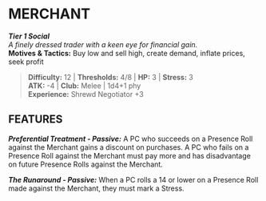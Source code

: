 # MERCHANT

***Tier 1 Social***  
*A finely dressed trader with a keen eye for financial gain.*  
**Motives & Tactics:** Buy low and sell high, create demand, inflate prices, seek profit

> **Difficulty:** 12 | **Thresholds:** 4/8 | **HP:** 3 | **Stress:** 3  
> **ATK:** -4 | **Club:** Melee | 1d4+1 phy  
> **Experience:** Shrewd Negotiator +3

## FEATURES

***Preferential Treatment - Passive:*** A PC who succeeds on a Presence Roll against the Merchant gains a discount on purchases. A PC who fails on a Presence Roll against the Merchant must pay more and has disadvantage on future Presence Rolls against the Merchant.

***The Runaround - Passive:*** When a PC rolls a 14 or lower on a Presence Roll made against the Merchant, they must mark a Stress.
